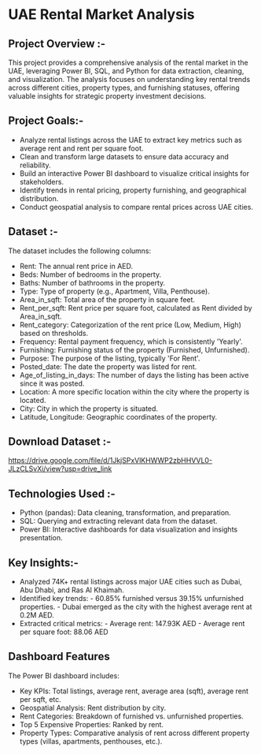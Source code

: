 # UAE Rental Market Analysis

## Project Overview :-
This project provides a comprehensive analysis of the rental market in the UAE, leveraging Power BI, SQL, and Python for data extraction, cleaning, and visualization. The analysis focuses on understanding key rental trends across different cities, property types, and furnishing statuses, offering valuable insights for strategic property investment decisions.

## Project Goals:-
- Analyze rental listings across the UAE to extract key metrics such as average rent and rent per square foot.
- Clean and transform large datasets to ensure data accuracy and reliability.
- Build an interactive Power BI dashboard to visualize critical insights for stakeholders.
- Identify trends in rental pricing, property furnishing, and geographical distribution.
- Conduct geospatial analysis to compare rental prices across UAE cities.

## Dataset :-
The dataset includes the following columns:

- Rent: The annual rent price in AED.
- Beds: Number of bedrooms in the property.
- Baths: Number of bathrooms in the property.
- Type: Type of property (e.g., Apartment, Villa, Penthouse).
- Area_in_sqft: Total area of the property in square feet.
- Rent_per_sqft: Rent price per square foot, calculated as Rent divided by Area_in_sqft.
- Rent_category: Categorization of the rent price (Low, Medium, High) based on thresholds.
- Frequency: Rental payment frequency, which is consistently 'Yearly'.
- Furnishing: Furnishing status of the property (Furnished, Unfurnished).
- Purpose: The purpose of the listing, typically 'For Rent'.
- Posted_date: The date the property was listed for rent.
- Age_of_listing_in_days: The number of days the listing has been active since it was posted.
- Location: A more specific location within the city where the property is located.
- City: City in which the property is situated.
- Latitude, Longitude: Geographic coordinates of the property.

## Download Dataset :- 
https://drive.google.com/file/d/1JkjSPxVlKHWWP2zbHHVVL0-JLzCLSvXi/view?usp=drive_link

## Technologies Used :-
- Python (pandas): Data cleaning, transformation, and preparation.
- SQL: Querying and extracting relevant data from the dataset.
- Power BI: Interactive dashboards for data visualization and insights presentation.

## Key Insights:-
- Analyzed 74K+ rental listings across major UAE cities such as Dubai, Abu Dhabi, and Ras Al Khaimah.
- Identified key trends:
        - 60.85% furnished versus 39.15% unfurnished properties.
        - Dubai emerged as the city with the highest average rent at 0.2M AED.
- Extracted critical metrics:
        - Average rent: 147.93K AED
        - Average rent per square foot: 88.06 AED

## Dashboard Features
The Power BI dashboard includes:

- Key KPIs: Total listings, average rent, average area (sqft), average rent per sqft, etc.
- Geospatial Analysis: Rent distribution by city.
- Rent Categories: Breakdown of furnished vs. unfurnished properties.
- Top 5 Expensive Properties: Ranked by rent.
- Property Types: Comparative analysis of rent across different property types (villas, apartments, penthouses, etc.).
